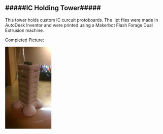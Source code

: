 #####IC Holding Tower#####
------------------------------------------------------------------------------------------------------------------
This tower holds custom IC curcuit protoboards.  The .ipt files were made in AutoDesk Inventor and were printed using a Makerbot Flash Forage Dual Extrusion machine. 

Completed Picture:

<img src="https://raw.githubusercontent.com/GAR-for-GATC/3D-Print-Files/master/IC%20Holder%20Tower/Pictures/Completed%20Tower.jpg" width="150">
